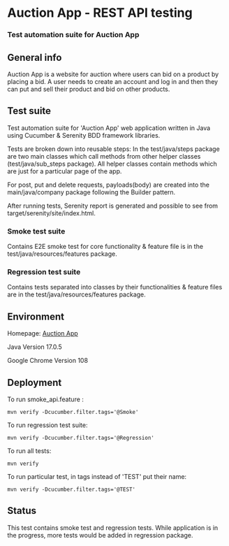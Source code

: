 
# Auction App - REST API testing

### Test automation suite for Auction App  

## General info

Auction App is a website for auction where users can bid on a product by placing a bid. 
A user needs to create an account and log in and then they can put and sell their product and bid on other products.

## Test suite
Test automation suite for 'Auction App' web application written in Java using Cucumber & Serenity BDD framework libraries.

Tests are broken down into reusable steps: In the test/java/steps package are two main classes which call methods from other helper classes (test/java/sub_steps package). All helper classes contain methods which are just for a particular page of the app.  

For post, put and delete requests, payloads(body) are created into the main/java/company package following the Builder pattern.

After running tests, Serenity report is generated and possible to see from target/serenity/site/index.html.


### Smoke test suite
 Contains E2E smoke test for core functionality & feature file is in the test/java/resources/features package.


### Regression test suite
Contains tests separated into classes by their functionalities & feature files are in the test/java/resources/features package. 



## Environment
Homepage: [Auction App](http://ec2-3-67-80-227.eu-central-1.compute.amazonaws.com:8090/ "Auction App")

Java Version 17.0.5

Google Chrome Version 108

## Deployment

To run smoke_api.feature :

```mvn verify -Dcucumber.filter.tags='@Smoke'```

To run regression test suite:

```mvn verify -Dcucumber.filter.tags='@Regression'```

To run all tests:

```mvn verify```

To run particular test, in tags instead of 'TEST' put their name:

```mvn verify -Dcucumber.filter.tags='@TEST'```



## Status
This test contains smoke test and regression tests. While application is in the progress, more tests would be added in regression package.
